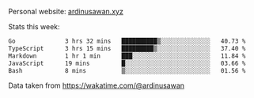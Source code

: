 Personal website: [ardinusawan.xyz](https://ardinusawan.xyz)

Stats this week:
<!--START_SECTION:waka-->

```txt
Go              3 hrs 32 mins   ██████████▒░░░░░░░░░░░░░░   40.73 %
TypeScript      3 hrs 15 mins   █████████▒░░░░░░░░░░░░░░░   37.40 %
Markdown        1 hr 1 min      ███░░░░░░░░░░░░░░░░░░░░░░   11.84 %
JavaScript      19 mins         █░░░░░░░░░░░░░░░░░░░░░░░░   03.66 %
Bash            8 mins          ▒░░░░░░░░░░░░░░░░░░░░░░░░   01.56 %
```

<!--END_SECTION:waka-->
Data taken from https://wakatime.com/@ardinusawan
